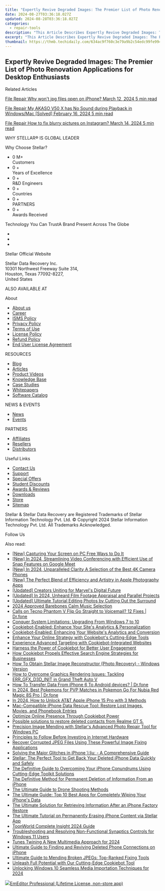```yaml
---
title: "Expertly Revive Degraded Images: The Premier List of Photo Renovation Applications for Desktop Enthusiasts"
date: 2024-08-27T03:36:18.027Z
updated: 2024-08-28T03:36:18.027Z
categories:
  - repair-tools
description: "This Article Describes Expertly Revive Degraded Images: The Premier List of Photo Renovation Applications for Desktop Enthusiasts"
excerpt: "This Article Describes Expertly Revive Degraded Images: The Premier List of Photo Renovation Applications for Desktop Enthusiasts"
thumbnail: https://thmb.techidaily.com/634ac9f760c3e79a9b2c54edc99fe994b8053a847fb1d16c5b184059bb3a3f2f.png
---
```


## Expertly Revive Degraded Images: The Premier List of Photo Renovation Applications for Desktop Enthusiasts

Related Articles

[File Repair  Why won't jpg files open on iPhone? March 12, 2024  5 min read](https://tools.techidaily.com/stellardata-recovery/buy-now/)

[File Repair  My AKASO V50 X has No Sound during Playback in Windows/Mac \[Solved\] February 16, 2024  5 min read ](https://tools.techidaily.com/stellardata-recovery/buy-now/)

[File Repair  How to fix blurry pictures on Instagram? March 14, 2024  5 min read](https://tools.techidaily.com/stellardata-recovery/buy-now/)

 WHY STELLAR® IS GLOBAL LEADER

 Why Choose Stellar?

* 0  M+  
Customers
* 0 +  
Years of Excellence
* 0 +  
R&D Engineers
* 0 +  
Countries
* 0 +  
PARTNERS
* 0 +  
Awards Received

 Technology You Can TrustA Brand Present Across The Globe

* [](https://www.stellarinfo.com/images/v7/ISO-27001-2013-Certificate.pdf)
* [](https://www.stellarinfo.com/images/v7/ISO-9001-2008Certificate.pdf)
* [](https://tools.techidaily.com/stellardata-recovery/buy-now/)

 Stellar Official Website

 Stellar Data Recovery Inc.  
 10301 Northwest Freeway Suite 314,  
 Houston, Texas 77092-8227,  
 United States

 ALSO AVAILABLE AT

 About

* [About us](https://tools.techidaily.com/stellardata-recovery/buy-now/)
* [Career](https://tools.techidaily.com/stellardata-recovery/buy-now/)
* [ISMS Policy](https://tools.techidaily.com/stellardata-recovery/buy-now/)
* [Privacy Policy](https://tools.techidaily.com/stellardata-recovery/buy-now/)
* [Terms of Use](https://tools.techidaily.com/stellardata-recovery/buy-now/)
* [License Policy](https://www.stellarinfo.com/software-licensing-usage.php)
* [Refund Policy](https://tools.techidaily.com/stellardata-recovery/buy-now/)
* [End User License Agreement](https://tools.techidaily.com/stellardata-recovery/buy-now/)

 RESOURCES

* [Blog](https://tools.techidaily.com/stellardata-recovery/buy-now/)
* [Articles](https://tools.techidaily.com/stellardata-recovery/buy-now/)
* [Product Videos](https://tools.techidaily.com/stellardata-recovery/buy-now/)
* [Knowledge Base](https://tools.techidaily.com/stellardata-recovery/buy-now/)
* [Case Studies](https://tools.techidaily.com/stellardata-recovery/buy-now/)
* [Whitepapers](https://tools.techidaily.com/stellardata-recovery/buy-now/)
* [Software Catalog](https://tools.techidaily.com/stellardata-recovery/buy-now/)

 NEWS & EVENTS

* [News](https://tools.techidaily.com/stellardata-recovery/buy-now/)
* [Events](https://www.stellarinfo.com/affiliate-summit/affiliate-summit.php)

 PARTNERS

* [Affiliates](https://tools.techidaily.com/stellardata-recovery/buy-now/)
* [Resellers](https://tools.techidaily.com/stellardata-recovery/buy-now/)
* [Distributors](https://tools.techidaily.com/stellardata-recovery/buy-now/)

 Useful Links

* [Contact Us](https://www.stellarinfo.com/contact/contact-us.php)
* [Support](https://tools.techidaily.com/stellardata-recovery/buy-now/)
* [Special Offers](https://tools.techidaily.com/stellardata-recovery/buy-now/)
* [Student Discounts](https://www.stellarinfo.com/student-discount/)
* [Awards & Reviews](https://tools.techidaily.com/stellardata-recovery/buy-now/)
* [Downloads](https://www.stellarinfo.com/download.php)
* [Store](https://tools.techidaily.com/stellardata-recovery/buy-now/)
* [Sitemap](https://www.stellarinfo.com/sitemap.php)

 Stellar & Stellar Data Recovery are Registered Trademarks of Stellar Information Technology Pvt. Ltd. © Copyright 2024 Stellar Information Technology Pvt. Ltd. All Trademarks Acknowledged.

Follow Us [](https://www.facebook.com/stellardata) [](https://twitter.com/stellarinfo) [](https://www.linkedin.com/company/stellardatarecovery/) [](https://www.youtube.com/c/stellardatarecovery)

<ins class="adsbygoogle"
     style="display:block"
     data-ad-format="autorelaxed"
     data-ad-client="ca-pub-7571918770474297"
     data-ad-slot="1223367746"></ins>



<ins class="adsbygoogle"
     style="display:block"
     data-ad-client="ca-pub-7571918770474297"
     data-ad-slot="8358498916"
     data-ad-format="auto"
     data-full-width-responsive="true"></ins>

<span class="atpl-alsoreadstyle">Also read:</span>
<div><ul>
<li><a href="https://screen-mirroring-recording.techidaily.com/new-capturing-your-screen-on-pc-free-ways-to-do-it/"><u>[New] Capturing Your Screen on PC  Free Ways to Do It</u></a></li>
<li><a href="https://screen-mirroring-recording.techidaily.com/new-in-2024-streamlining-video-conferencing-with-efficient-use-of-snap-features-on-google-meet/"><u>[New] In 2024, Streamlining Video Conferencing with Efficient Use of Snap Features on Google Meet</u></a></li>
<li><a href="https://fox-hovers.techidaily.com/new-in-2024-unparalleled-clarity-a-selection-of-the-best-4k-camera-phones/"><u>[New] In 2024, Unparalleled Clarity  A Selection of the Best 4K Camera Phones</u></a></li>
<li><a href="https://some-tips.techidaily.com/new-the-perfect-blend-of-efficiency-and-artistry-in-apple-photography-apps/"><u>[New] The Perfect Blend of Efficiency and Artistry in Apple Photography Apps</u></a></li>
<li><a href="https://youtube-videos.techidaily.com/updated-creators-uniting-for-marvels-digital-future/"><u>[Updated] Creators Uniting for Marvel's Digital Future</u></a></li>
<li><a href="https://screen-activity-recording.techidaily.com/updated-in-2024-unheard-film-footage-appraisal-and-parallel-projects/"><u>[Updated] In 2024, Unheard Film Footage Appraisal and Parallel Projects</u></a></li>
<li><a href="https://fox-http.techidaily.com/updated-ultimate-tutorial-editing-photos-by-cutting-out-the-surround/"><u>[Updated] Ultimate Tutorial  Editing Photos by Cutting Out the Surround</u></a></li>
<li><a href="https://article-posts.techidaily.com/2024-approved-barebones-calm-music-selection/"><u>2024 Approved  Barebones Calm Music Selection</u></a></li>
<li><a href="https://howto.techidaily.com/calls-on-tecno-phantom-v-flip-go-straight-to-voicemail-12-fixes-drfone-by-drfone-fix-android-problems-fix-android-problems/"><u>Calls on Tecno Phantom V Flip Go Straight to Voicemail? 12 Fixes | Dr.fone</u></a></li>
<li><a href="https://buynow-marvelous.techidaily.com/conquer-system-limitations-upgrading-from-windows-7-to-10/"><u>Conquer System Limitations: Upgrading From Windows 7 to 10</u></a></li>
<li><a href="https://data-safeguard.techidaily.com/cookiebot-enabled-enhance-your-sites-analytics-and-personalization/"><u>Cookiebot-Enabled: Enhance Your Site's Analytics & Personalization</u></a></li>
<li><a href="https://data-safeguard.techidaily.com/cookiebot-enabled-enhancing-your-websites-analytics-and-conversion/"><u>Cookiebot-Enabled: Enhancing Your Website's Analytics and Conversion</u></a></li>
<li><a href="https://data-safeguard.techidaily.com/enhance-your-online-strategy-with-cookiebots-cutting-edge-tools/"><u>Enhance Your Online Strategy with Cookiebot's Cutting-Edge Tools</u></a></li>
<li><a href="https://data-safeguard.techidaily.com/experience-advanced-targeting-with-cookiebot-integrated-websites/"><u>Experience Advanced Targeting with Cookiebot-Integrated Websites</u></a></li>
<li><a href="https://data-safeguard.techidaily.com/harness-the-power-of-cookiebot-for-better-user-engagement/"><u>Harness the Power of Cookiebot for Better User Engagement</u></a></li>
<li><a href="https://data-safeguard.techidaily.com/how-cookiebot-propels-effective-search-engine-strategies-for-businesses/"><u>How Cookiebot Propels Effective Search Engine Strategies for Businesses</u></a></li>
<li><a href="https://data-safeguard.techidaily.com/how-to-obtain-stellar-image-reconstructor-photo-recovery-windows-version/"><u>How To Obtain Stellar Image Reconstructor (Photo Recovery) - Windows Version</u></a></li>
<li><a href="https://win-answers.techidaily.com/how-to-overcome-graphics-rendering-issues-tackling-errgfxd3dinit-in-grand-theft-auto-v/"><u>How to Overcome Graphics Rendering Issues: Tackling ERR_GFX_D3D_INIT in Grand Theft Auto V</u></a></li>
<li><a href="https://review-topics.techidaily.com/how-to-transfer-data-from-iphone-6-to-android-devices-drfone-by-drfone-transfer-data-from-ios-transfer-data-from-ios/"><u>How To Transfer Data From iPhone 6 To Android devices? | Dr.fone</u></a></li>
<li><a href="https://pokemon-go-android.techidaily.com/in-2024-best-pokemons-for-pvp-matches-in-pokemon-go-for-nubia-red-magic-8s-pro-drfone-by-drfone-virtual-android/"><u>In 2024, Best Pokemons for PVP Matches in Pokemon Go For Nubia Red Magic 8S Pro | Dr.fone</u></a></li>
<li><a href="https://sim-unlock.techidaily.com/in-2024-how-to-unlock-atandt-apple-iphone-15-pro-with-3-methods-by-drfone-ios/"><u>In 2024, How to Unlock AT&T Apple iPhone 15 Pro with 3 Methods</u></a></li>
<li><a href="https://data-safeguard.techidaily.com/mac-compatible-iphone-data-rescue-tool-restore-lost-images-movies-and-phonebook-entries/"><u>Mac-Compatible iPhone Data Rescue Tool: Restore Lost Images, Movies, and Phonebook Entries</u></a></li>
<li><a href="https://data-safeguard.techidaily.com/optimize-online-presence-through-cookiebot-power/"><u>Optimize Online Presence Through Cookiebot Power</u></a></li>
<li><a href="https://review-topics.techidaily.com/possible-solutions-to-restore-deleted-contacts-from-realme-gt-5-by-fonelab-android-recover-contacts/"><u>Possible solutions to restore deleted contacts from Realme GT 5.</u></a></li>
<li><a href="https://data-safeguard.techidaily.com/precision-image-mending-with-stellars-advanced-photo-repair-tool-for-windows-pc/"><u>Precision Image Mending with Stellar's Advanced Photo Repair Tool for Windows PC</u></a></li>
<li><a href="https://data-safeguard.techidaily.com/principles-to-follow-before-investing-in-internet-hardware/"><u>Principles to Follow Before Investing in Internet Hardware</u></a></li>
<li><a href="https://data-safeguard.techidaily.com/recover-corrupted-jpeg-files-using-these-powerful-image-fixing-applications/"><u>Recover Corrupted JPEG Files Using These Powerful Image Fixing Applications</u></a></li>
<li><a href="https://fox-that.techidaily.com/solving-the-major-glitches-in-iphone-ilju-a-comprehensive-guide/"><u>Solving the Major Glitches in iPhone ˈiːljuː - A Comprehensive Guide</u></a></li>
<li><a href="https://data-safeguard.techidaily.com/stellar-the-perfect-tool-to-get-back-your-deleted-iphone-data-quickly-and-safely/"><u>Stellar: The Perfect Tool to Get Back Your Deleted iPhone Data Quickly and Safely</u></a></li>
<li><a href="https://data-safeguard.techidaily.com/the-definitive-guide-to-overcoming-your-iphone-conundrums-using-cutting-edge-toolkit-solutions/"><u>The Definitive Guide to Overcoming Your iPhone Conundrums Using Cutting-Edge Toolkit Solutions</u></a></li>
<li><a href="https://data-safeguard.techidaily.com/the-definitive-method-for-permanent-deletion-of-information-from-an-iphone/"><u>The Definitive Method for Permanent Deletion of Information From an iPhone</u></a></li>
<li><a href="https://extra-resources.techidaily.com/the-ultimate-guide-to-drone-shooting-methods/"><u>The Ultimate Guide to Drone Shooting Methods</u></a></li>
<li><a href="https://data-safeguard.techidaily.com/the-ultimate-guide-top-10-best-apps-for-completely-wiping-your-iphones-data/"><u>The Ultimate Guide: Top 10 Best Apps for Completely Wiping Your iPhone's Data</u></a></li>
<li><a href="https://data-safeguard.techidaily.com/the-ultimate-solution-for-retrieving-information-after-an-iphone-factory-restore/"><u>The Ultimate Solution for Retrieving Information After an iPhone Factory Restore</u></a></li>
<li><a href="https://data-safeguard.techidaily.com/the-ultimate-tutorial-on-permanently-erasing-iphone-content-via-stellar-app/"><u>The Ultimate Tutorial on Permanently Erasing iPhone Content via Stellar App</u></a></li>
<li><a href="https://article-helps.techidaily.com/toonworld-complete-insight-2024-guide/"><u>ToonWorld Complete Insight 2024 Guide</u></a></li>
<li><a href="https://win-dash.techidaily.com/troubleshooting-and-resolving-non-functional-synaptics-controls-for-windows-11-users/"><u>Troubleshooting and Resolving Non-Functional Synaptics Controls for Windows 11 Users</u></a></li>
<li><a href="https://some-guidance.techidaily.com/tunes-twining-a-new-multimedia-approach-for-2024/"><u>Tunes Twining  A New Multimedia Approach for 2024</u></a></li>
<li><a href="https://data-safeguard.techidaily.com/ultimate-guide-to-finding-and-reviving-deleted-phone-connections-on-iphone/"><u>Ultimate Guide to Finding and Reviving Deleted Phone Connections on iPhone</u></a></li>
<li><a href="https://data-safeguard.techidaily.com/ultimate-guide-to-mending-broken-jpegs-top-ranked-fixing-tools/"><u>Ultimate Guide to Mending Broken JPEGs: Top-Ranked Fixing Tools</u></a></li>
<li><a href="https://data-safeguard.techidaily.com/unleash-full-potential-with-our-cutting-edge-cookiebot-tool/"><u>Unleash Full Potential with Our Cutting-Edge Cookiebot Tool</u></a></li>
<li><a href="https://some-skills.techidaily.com/unlocking-windows-10-seamless-media-importation-techniques-for-2024/"><u>Unlocking Windows 10  Seamless Media Importation Techniques for 2024</u></a></li>
</ul></div>

<!-- affiliate ads begin -->
<a href="https://shop.emeditor.com/order/checkout.php?PRODS=4631722&QTY=1&AFFILIATE=108875&CART=1"><img src="https://www.emeditor.com/wp-content/uploads/2023/05/frontpage2-2048x588.webp" border="0">EmEditor Professional (Lifetime License, non-store app)</a>
<!-- affiliate ads end -->